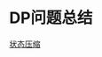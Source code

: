 DP问题总结
==

[状态压缩](https://leetcode.cn/problems/partition-to-k-equal-sum-subsets/solution/leetcode-zhuang-ya-dpzong-jie-by-pedantic-einstein/)